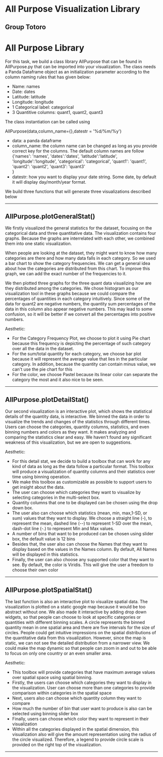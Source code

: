 # All Purpose Visualization Library
## Group Totoro

# All Purpose Library

For this task, we build a class library AllPurpose that can be found in AllPurpose.py that can be imported into your visualization. The class needs a Panda Dataframe object as an initialization parameter according to the column naming rules that has given below:
- Name: names
- Date: dates
- Latitude: latitude
- Longitude: longitude
- 1 Categorical label: categorical
- 3 Quantitive columns: quant1, quant2, quant3

The class instantiation can be called using

AllPurpose(data,column_name={},datestr = '%d/%m/%y')
- data: a panda dataframe
- column_name: the column name can be changed as long as you provide correct key for the columns. The default column names are follow
                  {'names': 'names',
                   'dates':'dates',
                   'latitude':'latitude',
                   'longitude':'longitude',
                   'categorical': 'categorical',
                   'quant1': 'quant1',
                   'quant2': 'quant2',
                   'quant3': 'quant3'                  
                  }
- datestr: how you want to display your date string. Some date, by default it will display day/month/year format.

We build three functions that will generate three visualizations described below

----------------------------------------------------------------------------------------------
## AllPurpose.plotGeneralStat()

We firstly visualized the general statistics for the dataset, focusing on the categorical data and three quantitative data. The visualization contains four graphs. Because the graphs are interrelated with each other, we combined them into one static visualization. 

When people are looking at the dataset, they might want to know how many categories are there and how many data falls in each category. So we used a bar chart to show the category frequencies. We can get a general idea about how the categories are distributed from this chart. To improve this graph, we can add the exact number of the frequencies to it.

We then plotted three graphs for the three quant data visualizing how are they distributed among the categories. We chose histogram as our visualization tool in these graphs because we could compare the percentages of quantities in each category intuitively. Since some of the data for quant2 are negative numbers, the quantity sum percentages of the data in this column also appear negative numbers. This may lead to some confusion, so it will be better if we convert all the percentages into positive numbers.

Aesthetic:
- For the Category Frequency Plot, we choose to plot it using Pie chart because this frequency is depicting the percentage of such category over all the data in the dataset.
- For the sum/total quantity for each category, we choose bar plot because it will represent the average value that lies in the particular category. In addition, because the quantity can contain minus value, we can't use the pie chart for this
- For the color, we choose Pastel because its linear color can separate the category the most and it also nice to be seen.

----------------------------------------------------------------------------------------------
## AllPurpose.plotDetailStat()

Our second visualization is an interactive plot, which shows the statistical details of the quantity data, is interactive. We binned the data in order to visualize the trends and changes of the statistics through different times. Users can choose the categories, quantity columns, statistics, and even binning numbers and colors as they want. It makes analyzing and comparing the statistics clear and easy. We haven't found any significant weakness of this visualization, but we are open to suggestions. 

Aesthetic:
- For this detail stat, we decide to build a toolbox that can work for any kind of data as long as the data follow a particular format. This toolbox will produce a visualization of quantity columns and their statistics over time using binning operation.
- We make this toolbox as customizable as possible to support users to get insight about the data. 
- The user can choose which categories they want to visualize by selecting categories in the multi-select box. 
- Quantity columns that one to be displayed can be chosen using the drop down box. 
-  The user also can choose which statistics (mean, min, max,1-SD, or sum) values that they want to display. We choose a straight line (-),  to represent the mean, dashed line (--) to represent 1-SD over the mean, dash-dot line (-.) to represent Min and Max values.
- A number of bins that want to be produced can be chosen using slider box, the default value is 12 bins
- Besides that, the user also can choose the Names that they want to display based on the values in the Names column. By default, All Names will be displayed in this statistics.
- Finally, the user can also choose any supported color that they want to see. By default, the color is Viridis. This will give the user a freedom to choose their own color

----------------------------------------------------------------------------------------------
## AllPurpose.plotSpatialStat()

The last function is also an interactive plot to visualize spatial data. The visualization is plotted on a static google map because it would be too abstract without one. We also made it interactive by adding drop down widgets, so that people can choose to look at specific categories or quantities with different binning scales. A circle represents the binned quantity mean in one spatial area and there are five intervals for the size of circles. People could get intuitive impressions on the spatial distributions of the quantitative data from this visualization. However, since the map is static, we can not see the detailed distribution from a narrower view. We could make the map dynamic so that people can zoom in and out to be able to focus on only one country or an even smaller area. 

Aesthetic:
- This toolbox will provide categories that have maximum average values over spatial space using spatial binning. 
- Firstly, the users can choose which categories they want to display in the visualization. User can choose more than one categories to provide comparison within categories in the spatial space
- Next, users also can choose which quantity column they want to compare
- How much the number of bin that user want to produce is also can be selected using binning slider box
- Finally, users can choose which color they want to represent in their visualization
- Within all the categories displayed in the spatial dimension, this visualization also will give the amount representation using the radius of the circle visualized. Therefore, a legend to provide circle scale is provided on the right top of the visualization.

----------------------------------------------------------------------------------------------
